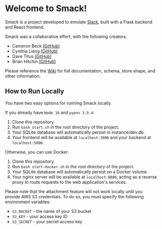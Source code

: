 # Welcome to Smack!


Smack is a project developed to emulate <a href="https://slack.com">Slack</a>, built with a Flask backend and React frontend.

Smack was a collaborative effort, with the following creators:

- Cameron Beck <a target="_blank" href="https://github.com/cbkinase">(GitHub)</a>
- Cynthia Liang <a href="https://github.com/cynthialiang00">(GitHub)</a>
- Dave Titus <a href="https://github.com/dtitus929">(GitHub)</a>
- Brian Hitchin <a href="https://github.com/brianhitchin">(GitHub)</a>

Please reference the <a href="https://github.com/brianhitchin/wack/wiki">Wiki</a> for full documentation, schema, store shape, and other information.

## How to Run Locally

You have two easy options for running Smack locally.

If you already have `Node 16` and `pyenv 3.9.4`:

1. Clone this repository.
2. Run `bash start.sh` in the root directory of the project.
3. Your SQLite database will automatically persist in instance/dev.db.
4. Your frontend will be available at `localhost:3000` and your backend at `localhost:5000`.

Otherwise, you can use Docker:

1. Clone this repository.
2. Run `bash start-docker.sh` in the root directory of the project.
3. Your SQLite database will automatically persist on a Docker volume.
4. Your nginx server will be available at `localhost:8080`, acting as a reverse proxy to route requests to the web application's services.

Please note that the attachment feature will not work locally until you provide AWS S3 credentials. To do so, you must specify the following environment variables:
- `S3_BUCKET` - the name of your S3 bucket
- `S3_KEY` - your access key ID
- `S3_SECRET` - your secret access key
